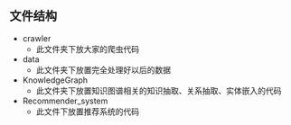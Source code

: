 ## 文件结构



* crawler
  * 此文件夹下放大家的爬虫代码
* data
  * 此文件夹下放置完全处理好以后的数据
* KnowledgeGraph
  * 此文件夹下放置知识图谱相关的知识抽取、关系抽取、实体嵌入的代码
* Recommender_system
  * 此文件下放置推荐系统的代码